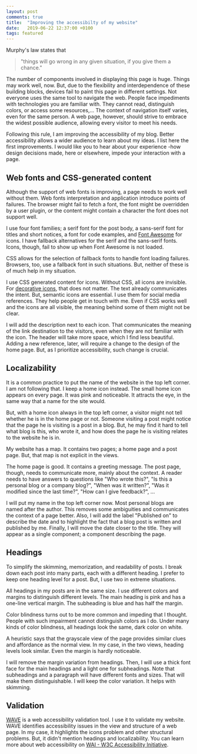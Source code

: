 ```yaml
---
layout: post
comments: true
title:  "Improving the accessibilty of my website"
date:   2019-06-22 12:37:00 +0100
tags: featured
---
```


Murphy's law states that
> "things will go wrong in any given situation, if you give them a chance."

The number of components involved in displaying this page is huge.
Things may work well, now.
But, due to the flexibility and interdependence of these building blocks, devices fail to paint this page
in different settings.
Not everyone uses the same tool to navigate the web.
People face impediments with technologies you are familiar with.
They cannot read, distinguish colors, or access some resources,...
The context of navigation itself varies, even for the same person.
A web page, however, should strive to embrace the widest possible audience,
allowing every visitor to meet his needs.

Following this rule, I am improving the accessibility of my blog.
Better accessibility allows a wider audience to learn about my ideas.
I list here the first improvements.
I would like you to hear about your experience -how design decisions made, here or elsewhere,
impede your interaction with a page.

## Web fonts and CSS-generated content
Although the support of web fonts is improving, a page needs to work well without them.
Web fonts interpretation and application introduce points of failures.
The browser might fail to fetch a font, the font might be overridden by a user plugin,
or the content might contain a character the font does not support well.

I use four font families; a serif font for the post body, a sans-serif font
for titles and short notices, a font for code examples, and [Font Awesome](https://fontawesome.com)
for icons. I have fallback alternatives for the serif and the sans-serif fonts.
Icons, though, fail to show up when Font Awesome is not loaded.

CSS allows for the selection of fallback fonts to handle font loading failures.
Browsers, too, use a fallback font in such situations.
But, neither of these is of much help in my situation.

I use CSS generated content for icons. Without CSS, all icons are invisible.
For
[decorative icons](https://fontawesome.com/how-to-use/on-the-web/other-topics/accessibility),
that does not matter. The text already communicates the intent.
But, semantic icons are essential. I use them for social media references. They help people get in touch with me.
Even if CSS works well and the icons are all visible, the meaning behind some of them might not be clear.

I will add the description next to each icon.
That communicates the meaning of the link destination to the visitors,
even when they are not familiar with the icon.
The header will take more space, which I find less beautiful.
Adding a new reference, later, will require a change to the design of the home page.
But, as I prioritize accessibility, such change is crucial.

## Localizability
It is a common practice to put the name of the website in the top left corner.
I am not following that. I keep a home icon instead.
The small home icon appears on every page. It was pink and noticeable. It attracts the eye, in the same way that
a name for the site would.

But, with a home icon always in the top left corner,
a visitor might not tell whether he is in the home page or not.
Someone visiting a post might notice that the page he is visiting is a post in a blog.
But, he may find it hard to tell what blog is this, who wrote it,
and how does the page he is visiting relates to the website he is in.

My website has a map. It contains two pages; a home page and a post page.
But, that map is not explicit in the views.

The home page is good. It contains a greeting message.
The post page, though, needs to communicate more, mainly about the context.
A reader needs to have answers to questions like "Who wrote this?", "Is this a personal blog or a company blog?",
"When was it written?", "Was it modified since the last time?", "How can I give feedback?", ...

I will put my name in the top left corner now. Most personal blogs are named after the author.
This removes some ambiguities and communicates the context of a page better.
Also, I will add the label "Published on" to describe the date and to highlight the fact that a blog post
is written and published by me.
Finally, I will move the date closer to the title.
They will appear as a single component; a component describing the page.

## Headings
To simplify the skimming,  memorization, and readability of posts.
I break down each post into many parts, each with a different heading.
I prefer to keep one heading level for a post. But, I use two in extreme situations.

All headings in my posts are in the same size.
I use different colors and margins to distinguish different levels.
The main heading is pink and has a one-line vertical margin. The subheading is blue and has half the margin.

Color blindness turns out to be more common and impeding that I thought.
People with such impairment cannot distinguish colors as I do.
Under many kinds of color blindness, all headings look the same, dark color on white.

A heuristic says that the grayscale view of the page provides similar clues and affordance as the normal view.
In my case, in the two views, heading levels look similar. Even the margin is hardly noticeable.

I will remove the margin variation from headings.
Then, I will use a thick font face for the main headings and a light one for subheadings.
Note that subheadings and a paragraph will have different fonts and sizes.
That will make them distinguishable.
I will keep the color variation. It helps with skimming.

## Validation
[WAVE](wave.webaim.or) is a web accessibility validation tool.
I use it to validate my website.
WAVE identifies accessibility issues in the view and structure of a web page.
In my case, it highlights the icons problem and other structural problems.
But, it didn't mention headings and localizability.
You can learn more about web accessibility on
[WAI - W3C Accessibility Initiative](https://www.w3.org/WAI/fundamentals/accessibility-intro/).
